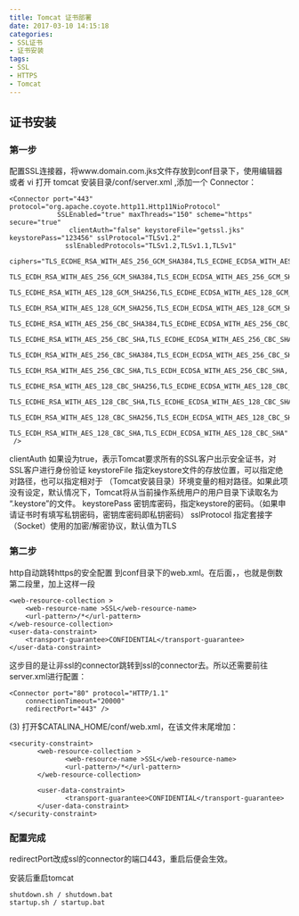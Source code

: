 ```yaml
---
title: Tomcat 证书部署
date: 2017-03-10 14:15:18
categories:
- SSL证书
- 证书安装
tags:
- SSL
- HTTPS
- Tomcat
---
```

## 证书安装 ##
<!--more-->
### 第一步 ###
配置SSL连接器，将www.domain.com.jks文件存放到conf目录下，使用编辑器或者 vi 打开 tomcat 安装目录/conf/server.xml  ,添加一个 Connector：
```
<Connector port="443" protocol="org.apache.coyote.http11.Http11NioProtocol"
			SSLEnabled="true" maxThreads="150" scheme="https" secure="true"
               clientAuth="false" keystoreFile="getssl.jks" keystorePass="123456" sslProtocol="TLSv1.2"
              sslEnabledProtocols="TLSv1.2,TLSv1.1,TLSv1"
              ciphers="TLS_ECDHE_RSA_WITH_AES_256_GCM_SHA384,TLS_ECDHE_ECDSA_WITH_AES_256_GCM_SHA384,
                       TLS_ECDH_RSA_WITH_AES_256_GCM_SHA384,TLS_ECDH_ECDSA_WITH_AES_256_GCM_SHA384,
                       TLS_ECDHE_RSA_WITH_AES_128_GCM_SHA256,TLS_ECDHE_ECDSA_WITH_AES_128_GCM_SHA256,
                       TLS_ECDH_RSA_WITH_AES_128_GCM_SHA256,TLS_ECDH_ECDSA_WITH_AES_128_GCM_SHA256,
                       TLS_ECDHE_RSA_WITH_AES_256_CBC_SHA384,TLS_ECDHE_ECDSA_WITH_AES_256_CBC_SHA384,
                       TLS_ECDHE_RSA_WITH_AES_256_CBC_SHA,TLS_ECDHE_ECDSA_WITH_AES_256_CBC_SHA,
                       TLS_ECDH_RSA_WITH_AES_256_CBC_SHA384,TLS_ECDH_ECDSA_WITH_AES_256_CBC_SHA384,
                       TLS_ECDH_RSA_WITH_AES_256_CBC_SHA,TLS_ECDH_ECDSA_WITH_AES_256_CBC_SHA,
                       TLS_ECDHE_RSA_WITH_AES_128_CBC_SHA256,TLS_ECDHE_ECDSA_WITH_AES_128_CBC_SHA256,
                       TLS_ECDHE_RSA_WITH_AES_128_CBC_SHA,TLS_ECDHE_ECDSA_WITH_AES_128_CBC_SHA,
                       TLS_ECDH_RSA_WITH_AES_128_CBC_SHA256,TLS_ECDH_ECDSA_WITH_AES_128_CBC_SHA256,
                       TLS_ECDH_RSA_WITH_AES_128_CBC_SHA,TLS_ECDH_ECDSA_WITH_AES_128_CBC_SHA"
 />
```

clientAuth	如果设为true，表示Tomcat要求所有的SSL客户出示安全证书，对SSL客户进行身份验证
keystoreFile	指定keystore文件的存放位置，可以指定绝对路径，也可以指定相对于 （Tomcat安装目录）环境变量的相对路径。如果此项没有设定，默认情况下，Tomcat将从当前操作系统用户的用户目录下读取名为 “.keystore”的文件。
keystorePass	密钥库密码，指定keystore的密码。（如果申请证书时有填写私钥密码，密钥库密码即私钥密码）
sslProtocol	指定套接字（Socket）使用的加密/解密协议，默认值为TLS

### 第二步 ###
http自动跳转https的安全配置
到conf目录下的web.xml。在</welcome-file-list>后面，</web-app>，也就是倒数第二段里，加上这样一段
```
<web-resource-collection >
    <web-resource-name >SSL</web-resource-name>
    <url-pattern>/*</url-pattern>
</web-resource-collection>
<user-data-constraint>
    <transport-guarantee>CONFIDENTIAL</transport-guarantee>
</user-data-constraint>
```
这步目的是让非ssl的connector跳转到ssl的connector去。所以还需要前往server.xml进行配置：
```
<Connector port="80" protocol="HTTP/1.1"
    connectionTimeout="20000"
    redirectPort="443" />
```
(3) 打开$CATALINA_HOME/conf/web.xml，在该文件末尾增加：
```
<security-constraint> 
       <web-resource-collection > 
              <web-resource-name >SSL</web-resource-name> 
              <url-pattern>/*</url-pattern> 
       </web-resource-collection>
                             
       <user-data-constraint> 
              <transport-guarantee>CONFIDENTIAL</transport-guarantee> 
       </user-data-constraint> 
</security-constraint>
```

### 配置完成 ###
redirectPort改成ssl的connector的端口443，重启后便会生效。

安装后重启tomcat
```
shutdown.sh / shutdown.bat
startup.sh / startup.bat
```